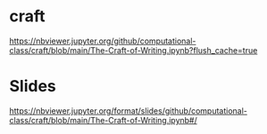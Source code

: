 # craft

https://nbviewer.jupyter.org/github/computational-class/craft/blob/main/The-Craft-of-Writing.ipynb?flush_cache=true

# Slides

https://nbviewer.jupyter.org/format/slides/github/computational-class/craft/blob/main/The-Craft-of-Writing.ipynb#/
